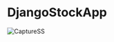 # DjangoStockApp

![CaptureSS](https://user-images.githubusercontent.com/23193565/101107743-d8173e80-35ca-11eb-8dc2-1489b6798540.PNG)
